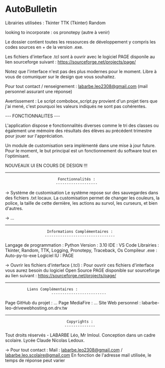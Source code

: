# AutoBulletin
Librairies utilisées :
Tkinter
TTK (Tkinter)
Random

looking to incorporate :
os
pronotepy
(autre à venir)

Le dossier contient toutes les ressources de développement y compris les codes sources en + de la version .exe.

Les fichiers d'interface .tcl sont à ouvrir avec le logiciel PAGE disponile au lien sourceforge suivant :
https://sourceforge.net/projects/page/

Notez que l'interface n'est pas des plus modernes pour le moment. Libre à vous de comuniquer sur le design que vous souhaitez.

Pour tout contact / renseignement :
labarbe.leo2308@gmail.com
(mail personnel assurant une réponse)

Avertissement :
Le script combobox_script.py provient d'un projet tiers que j'ai mené, c'est pourquoi les valeurs indiqués ne sont pas cohérentes.

--- FONCTIONNALITES ---

L'application dispose e fonctionnalités diverses comme le tri des classes ou également une mémoire des résultats des élèves au précédent trimestre pour jouer sur l'appréciation.

Un module de customisation sera implémenté dans une mise à jour future.
Pour le moment, le but principal est un fonctionnement du software tout en l'optimisant.

NOUVEAUX UI EN COURS DE DESIGN !!!


___________________________________________________________________________

                            Fonctionnalités :
                           -------------------

-> Système de customisation
Le système repose sur des sauvegardes dans des fichiers .txt locaux. La customisation permet de changer les couleurs, la police, la taille de cette dernière, les actions au survol, les curseurs, et bien d'autres.

-> ...

___________________________________________________________________________

                       Informations Complémentaires :
                      --------------------------------

Langage de programmation : Python
Version : 3.10
IDE : VS Code
Librairies : Tkinter, Random, TTK, Logging, Pronotepy, Traceback, Os
Compileur .exe : Auto-py-to-exe
Logiciel IU : PAGE

-> Ouvrir les fichiers d'interface (.tcl) :
	Pour ouvrir ces fichiers d'interface vous aurez besoin du logiciel
	Open Source PAGE disponible sur sourceforge au lien suivant :
		   https://sourceforge.net/projects/page/
___________________________________________________________________________

			  Liens Complémentaires :
                         -------------------------

Page GitHub du projet : ...
Page MediaFire : ...
Site Web personnel : labarbe-leo-drivewebhosting.on.drv.tw
___________________________________________________________________________

                                Copyrights :
                               --------------

Tout droits réservés - LABARBE Léo, Mr Imloul.
Conception dans un cadre scolaire.
Lycée Claude Nicolas Ledoux.

-> Pour tout contact :
	Mail : labarbe.leo2308@gmail.com / labarbe.leo.scolaire@gmail.com
	En fonction de l'adresse mail utilisée, le temps de réponse peut 		varier


